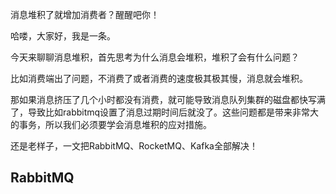 消息堆积了就增加消费者？醒醒吧你！

哈喽，大家好，我是一条。

今天来聊聊消息堆积，首先思考为什么消息会堆积，堆积了会有什么问题？

比如消费端出了问题，不消费了或者消费的速度极其极其慢，消息就会堆积。

那如果消息挤压了几个小时都没有消费，就可能导致消息队列集群的磁盘都快写满了，导致比如rabbitmq设置了消息过期时间后就没了。这些问题都是带来非常大的事务，所以我们必须要学会消息堆积的应对措施。

还是老样子，一文把RabbitMQ、RocketMQ、Kafka全部解决！

## RabbitMQ

